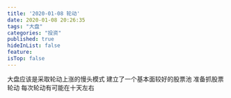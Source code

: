 ```yaml
---
title: '2020-01-08 轮动'
date: 2020-01-08 20:26:35
tags: "大盘"
categories: "投资"
published: true
hideInList: false
feature: 
isTop: false
---
```

大盘应该是采取轮动上涨的慢头模式
建立了一个基本面较好的股票池
准备抓股票轮动
每次轮动有可能在十天左右
<!-- more -->
